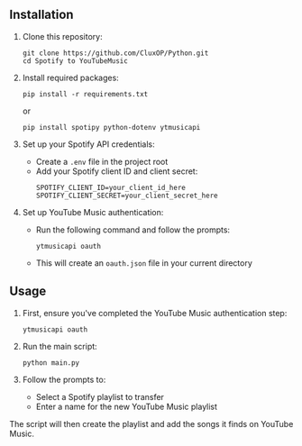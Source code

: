 ## Installation

1. Clone this repository:

   ```
   git clone https://github.com/CluxOP/Python.git
   cd Spotify to YouTubeMusic
   ```

2. Install required packages:

   ```
   pip install -r requirements.txt
   ```

   or

   ```
   pip install spotipy python-dotenv ytmusicapi
   ```

3. Set up your Spotify API credentials:

   - Create a `.env` file in the project root
   - Add your Spotify client ID and client secret:
     ```
     SPOTIFY_CLIENT_ID=your_client_id_here
     SPOTIFY_CLIENT_SECRET=your_client_secret_here
     ```

4. Set up YouTube Music authentication:
   - Run the following command and follow the prompts:
     ```
     ytmusicapi oauth
     ```
   - This will create an `oauth.json` file in your current directory

## Usage

1. First, ensure you've completed the YouTube Music authentication step:

   ```
   ytmusicapi oauth
   ```

2. Run the main script:

   ```
   python main.py
   ```

3. Follow the prompts to:
   - Select a Spotify playlist to transfer
   - Enter a name for the new YouTube Music playlist

The script will then create the playlist and add the songs it finds on YouTube Music.
